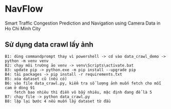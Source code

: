 # NavFlow
Smart Traffic Congestion Prediction and Navigation using Camera Data in Ho Chi Minh City

## Sử dụng data crawl lấy ảnh
```
B1: dùng commandprompt thay vì powershell -> cd vào data_crawl_demo -> python -m venv venv
B2: chạy môi trường ảo venv -> venv\Scripts\activate.bat
B3: update pip -> python.exe -m pip install --upgrade pip
B4: tải packages -> pip install -r requirements.txt 
B5: xóa dataset cũ (nếu có)
B6: vào file data_crawl.py, kiểm tra số lượng ảnh muốn fetch cho mỗi cam ở dòng 91
    fetch bao nhiêu thì điền vô bấy nhiêu, mặc định đang để là 5
B7: chạy file -> python data_crawl.py
B8: lặp lại bước 4 nếu muốn lấy dataset từ đầu
```